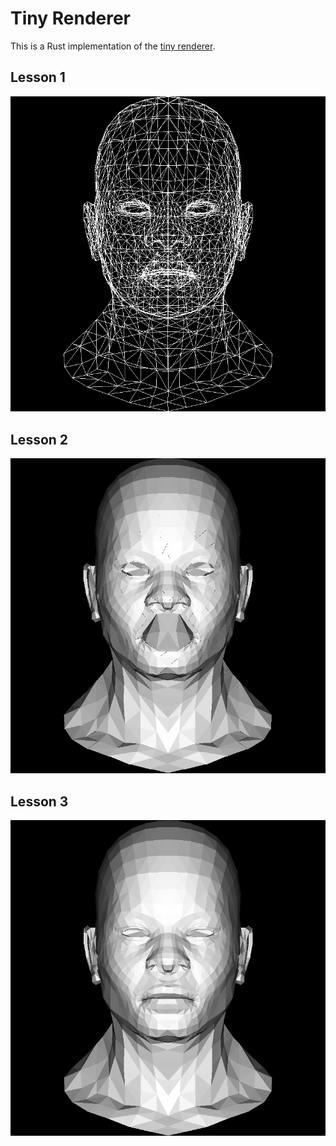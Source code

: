 # Tiny Renderer

This is a Rust implementation of the [tiny renderer](https://github.com/ssloy/tinyrenderer).

## Lesson 1
![head](res/head.png)

## Lesson 2
![head](res/head2.png)

## Lesson 3
![head](res/head3.png)